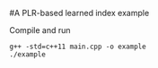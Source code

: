 #A PLR-based learned index example

Compile and run
```
g++ -std=c++11 main.cpp -o example
./example
```